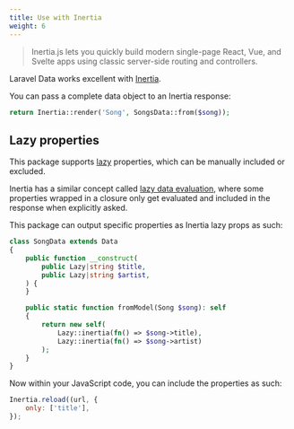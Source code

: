 ```yaml
---
title: Use with Inertia
weight: 6
---
```


> Inertia.js lets you quickly build modern single-page React, Vue, and Svelte apps using classic server-side routing and controllers.

Laravel Data works excellent with [Inertia](https://inertiajs.com).

You can pass a complete data object to an Inertia response:

```php
return Inertia::render('Song', SongsData::from($song));
```

## Lazy properties

This package supports [lazy](https://spatie.be/docs/laravel-data/v2/as-a-resource/lazy-properties) properties, which can be manually included or excluded.

Inertia has a similar concept called [lazy data evaluation](https://inertiajs.com/partial-reloads#lazy-data-evaluation), where some properties wrapped in a closure only get evaluated and included in the response when explicitly asked.

This package can output specific properties as Inertia lazy props as such:

```php
class SongData extends Data
{
    public function __construct(
        public Lazy|string $title,
        public Lazy|string $artist,
    ) {
    }

    public static function fromModel(Song $song): self
    {
        return new self(
            Lazy::inertia(fn() => $song->title),
            Lazy::inertia(fn() => $song->artist)
        );
    }
}
```

Now within your JavaScript code, you can include the properties as such:

```js
Inertia.reload((url, {
    only: ['title'],
});
```
